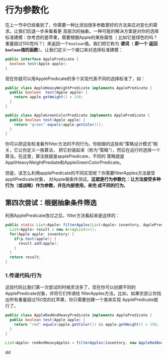 行为参数化
================================================================================
在上一节中已经看到了，你需要一种比添加很多参数更好的方法来应对变化的需求。让我们后退一步来看看更
高层次的抽象。一种可能的解决方案是对你的选择标准建模：你考虑的是苹果，需要根据Apple的某些属性（
比如它是绿色的吗？重量超过150克吗？）来返回一个`boolean`值。我们把它称为 **谓词**（ **即一个
返回`boolean`值的函数**）。让我们定义一个接口来对选择标准建模：
```java
public interface ApplePredicate {
  boolean test(Apple apple);
}
```
现在你就可以用ApplePredicate的多个实现代表不同的选择标准了，如：
```java
public class AppleHeavyWeightPredicate implements ApplePredicate {
  public boolean  test(Apple apple) {
    return apple.getWeight() > 150;
  }
}

public class AppleGreenColorPredicate implements ApplePredicate {
  public boolean test(Apple apple) {
    return "green".equals(apple.getColor());
  }
}
```
你可以把这些标准看作filter方法的不同行为。你刚做的这些和“策略设计模式”相关，它让你定义一族算法，
把它封装起来（称为”策略“），然后在运行时选择一个算法。在这里，算法族就是applePredicate，不同的
策略就是AppliHeavyWeightPrediate和AppleGreenColorPredicate。

但是，该怎么利用applePredicate的不同实现呢？你需要filterApples方法接受appliPredicate对象，
对Apple做条件测试。**这就是行为参数化：让方法接受多种行为（或战略）作为参数，并在内部使用，来完
成不同的行为**。

## 第四次尝试：根据抽象条件筛选
利用ApplePredicate改过之后，filter方法看起来是这样的：
```java
public static List<Apple> filterApples(List<Apple> inventory, ApplePredicate p) {
  List<Apple> result = new ArrayList<>();
  for(Apple apple: inventory) {
    if(p.test(apple)) {
      result.add(apple);
    }
  }
  return result;
}
```

### 1.传递代码/行为
这段代码比我们第一次尝试的时候灵活多了，现在你可以创建不同的ApplePredicate对象，并将它们传递给
filterApples方法。比如，如果农民让你找出所有重量超过150克的红苹果，你只需要创建一个类来实现
ApplePredicate就行了。
```java
public class AppleRedAndHeavyPredicate implements ApplePredicate {
  public boolean test(Apple apple) {
    return "red".equals(apple.getColor()) && apple.getWeight() > 150;
  }
}

List<Apple> redAndHeavyApples = filterApples(inventory, new AppleRedAndHeavyPredicate());
```






































dd

